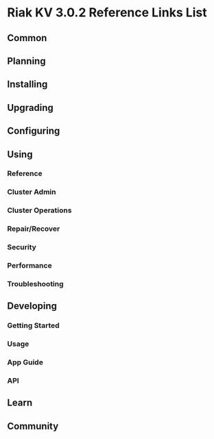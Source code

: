 
# Riak KV 3.0.2 Reference Links List


## Common

[downloads]: {{<baseurl>}}riak/kv/3.0.2/downloads/
[install index]: {{<baseurl>}}riak/kv/3.0.2/setup/installing
[upgrade index]: {{<baseurl>}}riak/kv/3.0.2/upgrading
[plan index]: {{<baseurl>}}riak/kv/3.0.2/planning
[config index]: {{<baseurl>}}riak/kv/3.0.2/using/configuring/
[config reference]: {{<baseurl>}}riak/kv/3.0.2/configuring/reference/
[manage index]: {{<baseurl>}}riak/kv/3.0.2/using/managing
[performance index]: {{<baseurl>}}riak/kv/3.0.2/using/performance
[glossary vnode]: {{<baseurl>}}riak/kv/3.0.2/learn/glossary/#vnode
[contact basho]: https://www.tiot.jp/en/about-us/contact-us/


## Planning

[plan index]: {{<baseurl>}}riak/kv/3.0.2/setup/planning
[plan start]: {{<baseurl>}}riak/kv/3.0.2/setup/planning/start
[plan backend]: {{<baseurl>}}riak/kv/3.0.2/setup/planning/backend
[plan backend bitcask]: {{<baseurl>}}riak/kv/3.0.2/setup/planning/backend/bitcask
[plan backend leveldb]: {{<baseurl>}}riak/kv/3.0.2/setup/planning/backend/leveldb
[plan backend leveled]: {{<baseurl>}}riak/kv/3.0.2/setup/planning/backend/leveled
[plan backend memory]: {{<baseurl>}}riak/kv/3.0.2/setup/planning/backend/memory
[plan backend multi]: {{<baseurl>}}riak/kv/3.0.2/setup/planning/backend/multi
[plan cluster capacity]: {{<baseurl>}}riak/kv/3.0.2/setup/planning/cluster-capacity
[plan bitcask capacity]: {{<baseurl>}}riak/kv/3.0.2/setup/planning/bitcask-capacity-calc
[plan best practices]: {{<baseurl>}}riak/kv/3.0.2/setup/planning/best-practices
[plan future]: {{<baseurl>}}riak/kv/3.0.2/setup/planning/future


## Installing

[install index]: {{<baseurl>}}riak/kv/3.0.2/setup/installing
[install aws]: {{<baseurl>}}riak/kv/3.0.2/setup/installing/amazon-web-services
[install debian & ubuntu]: {{<baseurl>}}riak/kv/3.0.2/setup/installing/debian-ubuntu
[install freebsd]: {{<baseurl>}}riak/kv/3.0.2/setup/installing/freebsd
[install mac osx]: {{<baseurl>}}riak/kv/3.0.2/setup/installing/mac-osx
[install rhel & centos]: {{<baseurl>}}riak/kv/3.0.2/setup/installing/rhel-centos
[install smartos]: {{<baseurl>}}riak/kv/3.0.2/setup/installing/smartos
[install solaris]: {{<baseurl>}}riak/kv/3.0.2/setup/installing/solaris
[install suse]: {{<baseurl>}}riak/kv/3.0.2/setup/installing/suse
[install windows azure]: {{<baseurl>}}riak/kv/3.0.2/setup/installing/windows-azure

[install source index]: {{<baseurl>}}riak/kv/3.0.2/setup/installing/source
[install source erlang]: {{<baseurl>}}riak/kv/3.0.2/setup/installing/source/erlang
[install source jvm]: {{<baseurl>}}riak/kv/3.0.2/setup/installing/source/jvm

[install verify]: {{<baseurl>}}riak/kv/3.0.2/setup/installing/verify


## Upgrading

[upgrade index]: {{<baseurl>}}riak/kv/3.0.2/setup/upgrading
[upgrade checklist]: {{<baseurl>}}riak/kv/3.0.2/setup/upgrading/checklist
[upgrade version]: {{<baseurl>}}riak/kv/3.0.2/setup/upgrading/version
[upgrade cluster]: {{<baseurl>}}riak/kv/3.0.2/setup/upgrading/cluster
[upgrade mdc]: {{<baseurl>}}riak/kv/3.0.2/setup/upgrading/multi-datacenter
[upgrade downgrade]: {{<baseurl>}}riak/kv/3.0.2/setup/downgrade


## Configuring

[config index]: {{<baseurl>}}riak/kv/3.0.2/configuring
[config basic]: {{<baseurl>}}riak/kv/3.0.2/configuring/basic
[config backend]: {{<baseurl>}}riak/kv/3.0.2/configuring/backend
[config manage]: {{<baseurl>}}riak/kv/3.0.2/configuring/managing
[config reference]: {{<baseurl>}}riak/kv/3.0.2/configuring/reference/
[config strong consistency]: {{<baseurl>}}riak/kv/3.0.2/configuring/strong-consistency
[config load balance]: {{<baseurl>}}riak/kv/3.0.2/configuring/load-balancing-proxy
[config mapreduce]: {{<baseurl>}}riak/kv/3.0.2/configuring/mapreduce
[config search]: {{<baseurl>}}riak/kv/3.0.2/configuring/search/

[config v3 mdc]: {{<baseurl>}}riak/kv/3.0.2/configuring/v3-multi-datacenter
[config v3 nat]: {{<baseurl>}}riak/kv/3.0.2/configuring/v3-multi-datacenter/nat
[config v3 quickstart]: {{<baseurl>}}riak/kv/3.0.2/configuring/v3-multi-datacenter/quick-start
[config v3 ssl]: {{<baseurl>}}riak/kv/3.0.2/configuring/v3-multi-datacenter/ssl

[config v2 mdc]: {{<baseurl>}}riak/kv/3.0.2/configuring/v2-multi-datacenter
[config v2 nat]: {{<baseurl>}}riak/kv/3.0.2/configuring/v2-multi-datacenter/nat
[config v2 quickstart]: {{<baseurl>}}riak/kv/3.0.2/configuring/v2-multi-datacenter/quick-start
[config v2 ssl]: {{<baseurl>}}riak/kv/3.0.2/configuring/v2-multi-datacenter/ssl



## Using

[use index]: {{<baseurl>}}riak/kv/3.0.2/using/
[use admin commands]: {{<baseurl>}}riak/kv/3.0.2/using/cluster-admin-commands
[use running cluster]: {{<baseurl>}}riak/kv/3.0.2/using/running-a-cluster

### Reference

[use ref custom code]: {{<baseurl>}}riak/kv/3.0.2/using/reference/custom-code
[use ref handoff]: {{<baseurl>}}riak/kv/3.0.2/using/reference/handoff
[use ref monitoring]: {{<baseurl>}}riak/kv/3.0.2/using/reference/statistics-monitoring
[use ref search]: {{<baseurl>}}riak/kv/3.0.2/using/reference/search
[use ref 2i]: {{<baseurl>}}riak/kv/3.0.2/using/reference/secondary-indexes
[use ref snmp]: {{<baseurl>}}riak/kv/3.0.2/using/reference/snmp
[use ref strong consistency]: {{<baseurl>}}riak/kv/3.0.2/using/reference/strong-consistency
[use ref jmx]: {{<baseurl>}}riak/kv/3.0.2/using/reference/jmx
[use ref obj del]: {{<baseurl>}}riak/kv/3.0.2/using/reference/object-deletion/
[use ref v3 mdc]: {{<baseurl>}}riak/kv/3.0.2/using/reference/v3-multi-datacenter
[use ref v2 mdc]: {{<baseurl>}}riak/kv/3.0.2/using/reference/v2-multi-datacenter

### Cluster Admin

[use admin index]: {{<baseurl>}}riak/kv/3.0.2/using/admin/
[use admin commands]: {{<baseurl>}}riak/kv/3.0.2/using/admin/commands/
[use admin riak cli]: {{<baseurl>}}riak/kv/3.0.2/using/admin/riak-cli/
[use admin riak-admin]: {{<baseurl>}}riak/kv/3.0.2/using/admin/riak-admin/
[use admin riak control]: {{<baseurl>}}riak/kv/3.0.2/using/admin/riak-control/

### Cluster Operations

[cluster ops add remove node]: {{<baseurl>}}riak/kv/3.0.2/using/cluster-operations/adding-removing-nodes
[cluster ops inspect node]: {{<baseurl>}}riak/kv/3.0.2/using/cluster-operations/inspecting-node
[cluster ops change info]: {{<baseurl>}}riak/kv/3.0.2/using/cluster-operations/changing-cluster-info
[cluster ops load balance]: {{<baseurl>}}riak/kv/3.0.2/configuring/load-balancing-proxy
[cluster ops bucket types]: {{<baseurl>}}riak/kv/3.0.2/using/cluster-operations/bucket-types
[cluster ops handoff]: {{<baseurl>}}riak/kv/3.0.2/using/cluster-operations/handoff
[cluster ops log]: {{<baseurl>}}riak/kv/3.0.2/using/cluster-operations/logging
[cluster ops obj del]: {{<baseurl>}}riak/kv/3.0.2/using/reference/object-deletion
[cluster ops backup]: {{<baseurl>}}riak/kv/3.0.2/using/cluster-operations/backing-up
[cluster ops mdc]: {{<baseurl>}}riak/kv/3.0.2/using/cluster-operations/v3-multi-datacenter
[cluster ops strong consistency]: {{<baseurl>}}riak/kv/3.0.2/using/cluster-operations/strong-consistency
[cluster ops 2i]: {{<baseurl>}}riak/kv/3.0.2/using/reference/secondary-indexes
[cluster ops v3 mdc]: {{<baseurl>}}riak/kv/3.0.2/using/cluster-operations/v3-multi-datacenter
[cluster ops v2 mdc]: {{<baseurl>}}riak/kv/3.0.2/using/cluster-operations/v2-multi-datacenter

### Repair/Recover

[repair recover index]: {{<baseurl>}}riak/kv/3.0.2/using/repair-recovery
[repair recover index]: {{<baseurl>}}riak/kv/3.0.2/using/repair-recovery/failure-recovery/

### Security

[security index]: {{<baseurl>}}riak/kv/3.0.2/using/security/
[security basics]: {{<baseurl>}}riak/kv/3.0.2/using/security/basics
[security managing]: {{<baseurl>}}riak/kv/3.0.2/using/security/managing-sources/

### Performance

[perf index]: {{<baseurl>}}riak/kv/3.0.2/using/performance/
[perf benchmark]: {{<baseurl>}}riak/kv/3.0.2/using/performance/benchmarking
[perf open files]: {{<baseurl>}}riak/kv/3.0.2/using/performance/open-files-limit/
[perf erlang]: {{<baseurl>}}riak/kv/3.0.2/using/performance/erlang
[perf aws]: {{<baseurl>}}riak/kv/3.0.2/using/performance/amazon-web-services
[perf latency checklist]: {{<baseurl>}}riak/kv/3.0.2/using/performance/latency-reduction

### Troubleshooting

[troubleshoot http]: {{<baseurl>}}riak/kv/3.0.2/using/troubleshooting/http-204


## Developing

[dev index]: {{<baseurl>}}riak/kv/3.0.2/developing
[dev client libraries]: {{<baseurl>}}riak/kv/3.0.2/developing/client-libraries
[dev data model]: {{<baseurl>}}riak/kv/3.0.2/developing/data-modeling
[dev data types]: {{<baseurl>}}riak/kv/3.0.2/developing/data-types
[dev kv model]: {{<baseurl>}}riak/kv/3.0.2/developing/key-value-modeling

### Getting Started

[getting started]: {{<baseurl>}}riak/kv/3.0.2/developing/getting-started
[getting started java]: {{<baseurl>}}riak/kv/3.0.2/developing/getting-started/java
[getting started ruby]: {{<baseurl>}}riak/kv/3.0.2/developing/getting-started/ruby
[getting started python]: {{<baseurl>}}riak/kv/3.0.2/developing/getting-started/python
[getting started php]: {{<baseurl>}}riak/kv/3.0.2/developing/getting-started/php
[getting started csharp]: {{<baseurl>}}riak/kv/3.0.2/developing/getting-started/csharp
[getting started nodejs]: {{<baseurl>}}riak/kv/3.0.2/developing/getting-started/nodejs
[getting started erlang]: {{<baseurl>}}riak/kv/3.0.2/developing/getting-started/erlang
[getting started golang]: {{<baseurl>}}riak/kv/3.0.2/developing/getting-started/golang

[obj model java]: {{<baseurl>}}riak/kv/3.0.2/developing/getting-started/java/object-modeling
[obj model ruby]: {{<baseurl>}}riak/kv/3.0.2/developing/getting-started/ruby/object-modeling
[obj model python]: {{<baseurl>}}riak/kv/3.0.2/developing/getting-started/python/object-modeling
[obj model csharp]: {{<baseurl>}}riak/kv/3.0.2/developing/getting-started/csharp/object-modeling
[obj model nodejs]: {{<baseurl>}}riak/kv/3.0.2/developing/getting-started/nodejs/object-modeling
[obj model erlang]: {{<baseurl>}}riak/kv/3.0.2/developing/getting-started/erlang/object-modeling
[obj model golang]: {{<baseurl>}}riak/kv/3.0.2/developing/getting-started/golang/object-modeling

### Usage

[usage index]: {{<baseurl>}}riak/kv/3.0.2/developing/usage
[usage bucket types]: {{<baseurl>}}riak/kv/3.0.2/developing/usage/bucket-types
[usage commit hooks]: {{<baseurl>}}riak/kv/3.0.2/developing/usage/commit-hooks
[usage conflict resolution]: {{<baseurl>}}riak/kv/3.0.2/developing/usage/conflict-resolution
[usage content types]: {{<baseurl>}}riak/kv/3.0.2/developing/usage/content-types
[usage create objects]: {{<baseurl>}}riak/kv/3.0.2/developing/usage/creating-objects
[usage custom extractors]: {{<baseurl>}}riak/kv/3.0.2/developing/usage/custom-extractors
[usage delete objects]: {{<baseurl>}}riak/kv/3.0.2/developing/usage/deleting-objects
[usage mapreduce]: {{<baseurl>}}riak/kv/3.0.2/developing/usage/mapreduce
[usage search]: {{<baseurl>}}riak/kv/3.0.2/developing/usage/search
[usage search schema]: {{<baseurl>}}riak/kv/3.0.2/developing/usage/search-schemas
[usage search data types]: {{<baseurl>}}riak/kv/3.0.2/developing/usage/searching-data-types
[usage 2i]: {{<baseurl>}}riak/kv/3.0.2/developing/usage/secondary-indexes
[usage update objects]: {{<baseurl>}}riak/kv/3.0.2/developing/usage/updating-objects

### App Guide

[apps mapreduce]: {{<baseurl>}}riak/kv/3.0.2/developing/app-guide/advanced-mapreduce
[apps replication properties]: {{<baseurl>}}riak/kv/3.0.2/developing/app-guide/replication-properties
[apps strong consistency]: {{<baseurl>}}riak/kv/3.0.2/developing/app-guide/strong-consistency

### API

[dev api backend]: {{<baseurl>}}riak/kv/3.0.2/developing/api/backend
[dev api http]: {{<baseurl>}}riak/kv/3.0.2/developing/api/http
[dev api http status]: {{<baseurl>}}riak/kv/3.0.2/developing/api/http/status
[dev api pbc]: {{<baseurl>}}riak/kv/3.0.2/developing/api/protocol-buffers/


## Learn

[learn new nosql]: {{<baseurl>}}riak/kv/learn/new-to-nosql
[learn use cases]: {{<baseurl>}}riak/kv/learn/use-cases
[learn why riak]: {{<baseurl>}}riak/kv/learn/why-riak-kv

[glossary]: {{<baseurl>}}riak/kv/3.0.2/learn/glossary/
[glossary aae]: {{<baseurl>}}riak/kv/3.0.2/learn/glossary/#active-anti-entropy-aae
[glossary read rep]: {{<baseurl>}}riak/kv/3.0.2/learn/glossary/#read-repair
[glossary vnode]: {{<baseurl>}}riak/kv/3.0.2/learn/glossary/#vnode

[concept aae]: {{<baseurl>}}riak/kv/3.0.2/learn/concepts/active-anti-entropy/
[concept buckets]: {{<baseurl>}}riak/kv/3.0.2/learn/concepts/buckets
[concept cap neg]: {{<baseurl>}}riak/kv/3.0.2/learn/concepts/capability-negotiation
[concept causal context]: {{<baseurl>}}riak/kv/3.0.2/learn/concepts/causal-context
[concept clusters]: {{<baseurl>}}riak/kv/3.0.2/learn/concepts/clusters/
[concept crdts]: {{<baseurl>}}riak/kv/3.0.2/learn/concepts/crdts
[concept eventual consistency]: {{<baseurl>}}riak/kv/3.0.2/learn/concepts/eventual-consistency
[concept keys objects]: {{<baseurl>}}riak/kv/3.0.2/learn/concepts/keys-and-objects
[concept replication]: {{<baseurl>}}riak/kv/3.0.2/learn/concepts/replication
[concept strong consistency]: {{<baseurl>}}riak/kv/3.0.2/using/reference/strong-consistency
[concept vnodes]: {{<baseurl>}}riak/kv/3.0.2/learn/concepts/vnodes



## Community

[community]: {{<baseurl>}}community
[community projects]: {{<baseurl>}}community/projects
[reporting bugs]: {{<baseurl>}}community/reporting-bugs
[taishi]: {{<baseurl>}}community/taishi






